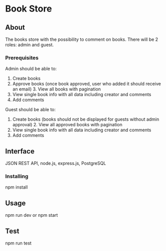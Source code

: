 # Book Store

## About <a name = "about"></a>

The books store with the possibility to comment on books. There will be 2 roles: admin and guest.

### Prerequisites

Admin should be able to:
1. Create books
2. Approve books (once book approved, user who added it should receive an email) 3. View all books with pagination
4. View single book info with all data including creator and comments
5. Add comments

Guest should be able to:
1. Create books (books should not be displayed for guests without admin approval) 2. View all approved books with pagination
3. View single book info with all data including creator and comments
4. Add comments

## Interface

JSON REST API, node.js, express.js, PostgreSQL

### Installing

npm install

## Usage <a name = "usage"></a>

npm run dev
or
npm start

## Test

npm run test
